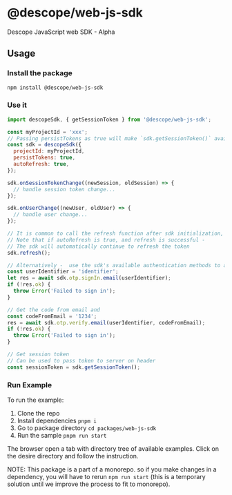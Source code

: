 # @descope/web-js-sdk

Descope JavaScript web SDK - Alpha

## Usage

### Install the package

```bash
npm install @descope/web-js-sdk
```

### Use it

```js
import descopeSdk, { getSessionToken } from '@descope/web-js-sdk';

const myProjectId = 'xxx';
// Passing persistTokens as true will make `sdk.getSessionToken()` available, see bellow
const sdk = descopeSdk({
  projectId: myProjectId,
  persistTokens: true,
  autoRefresh: true,
});

sdk.onSessionTokenChange((newSession, oldSession) => {
  // handle session token change...
});

sdk.onUserChange((newUser, oldUser) => {
  // handle user change...
});

// It is common to call the refresh function after sdk initialization, for a case that the browser has the refresh token on storage/cookie
// Note that if autoRefresh is true, and refresh is successful -
// The sdk will automatically continue to refresh the token
sdk.refresh();

// Alternatively -  use the sdk's available authentication methods to authenticate the user
const userIdentifier = 'identifier';
let res = await sdk.otp.signIn.email(userIdentifier);
if (!res.ok) {
  throw Error('Failed to sign in');
}

// Get the code from email and
const codeFromEmail = '1234';
res = await sdk.otp.verify.email(userIdentifier, codeFromEmail);
if (!res.ok) {
  throw Error('Failed to sign in');
}

// Get session token
// Can be used to pass token to server on header
const sessionToken = sdk.getSessionToken();
```

### Run Example

To run the example:

1. Clone the repo
1. Install dependencies `pnpm i`
1. Go to package directory `cd packages/web-js-sdk`
1. Run the sample `pnpm run start`

The browser open a tab with directory tree of available examples. Click on the desire directory and follow the instruction.

NOTE: This package is a part of a monorepo. so if you make changes in a dependency, you will have to rerun `npm run start` (this is a temporary solution until we improve the process to fit to monorepo).
